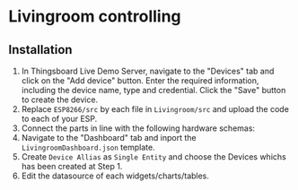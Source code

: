 # Livingroom controlling 

## Installation
1. In Thingsboard Live Demo Server, navigate to the "Devices" tab and click on the "Add device" button. Enter the required information, including the device name, type and credential. Click the "Save" button to create the device.
2. Replace `ESP8266/src` by each file in `Livingroom/src` and upload the code to each of your ESP.
3. Connect the parts in line with the following hardware schemas:
4. Navigate to the "Dashboard" tab and inport the `LivingroomDashboard.json` template.
5. Create `Device Allias` as `Single Entity` and choose the Devices whichs has been created at Step 1.
6. Edit the datasource of each widgets/charts/tables.
